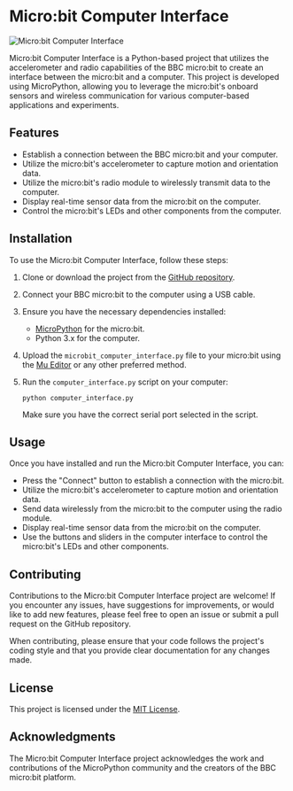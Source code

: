 # Micro:bit Computer Interface

![Micro:bit Computer Interface](https://github.com/Jdka1/Microbit-Computer-Interface/blob/main/Images/microbit_computer_interface.png)

Micro:bit Computer Interface is a Python-based project that utilizes the accelerometer and radio capabilities of the BBC micro:bit to create an interface between the micro:bit and a computer. This project is developed using MicroPython, allowing you to leverage the micro:bit's onboard sensors and wireless communication for various computer-based applications and experiments.

## Features

- Establish a connection between the BBC micro:bit and your computer.
- Utilize the micro:bit's accelerometer to capture motion and orientation data.
- Utilize the micro:bit's radio module to wirelessly transmit data to the computer.
- Display real-time sensor data from the micro:bit on the computer.
- Control the micro:bit's LEDs and other components from the computer.

## Installation

To use the Micro:bit Computer Interface, follow these steps:

1. Clone or download the project from the [GitHub repository](https://github.com/Jdka1/Microbit-Computer-Interface).

2. Connect your BBC micro:bit to the computer using a USB cable.

3. Ensure you have the necessary dependencies installed:
   - [MicroPython](https://micropython.org/) for the micro:bit.
   - Python 3.x for the computer.

4. Upload the `microbit_computer_interface.py` file to your micro:bit using the [Mu Editor](https://codewith.mu/) or any other preferred method.

5. Run the `computer_interface.py` script on your computer:
   ```shell
   python computer_interface.py
   ```
   Make sure you have the correct serial port selected in the script.

## Usage

Once you have installed and run the Micro:bit Computer Interface, you can:

- Press the "Connect" button to establish a connection with the micro:bit.
- Utilize the micro:bit's accelerometer to capture motion and orientation data.
- Send data wirelessly from the micro:bit to the computer using the radio module.
- Display real-time sensor data from the micro:bit on the computer.
- Use the buttons and sliders in the computer interface to control the micro:bit's LEDs and other components.

## Contributing

Contributions to the Micro:bit Computer Interface project are welcome! If you encounter any issues, have suggestions for improvements, or would like to add new features, please feel free to open an issue or submit a pull request on the GitHub repository.

When contributing, please ensure that your code follows the project's coding style and that you provide clear documentation for any changes made.

## License

This project is licensed under the [MIT License](https://github.com/Jdka1/Microbit-Computer-Interface/blob/main/LICENSE).

## Acknowledgments

The Micro:bit Computer Interface project acknowledges the work and contributions of the MicroPython community and the creators of the BBC micro:bit platform.